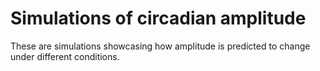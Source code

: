 # Simulations of circadian amplitude

These are simulations showcasing how amplitude is predicted to change under different conditions.
